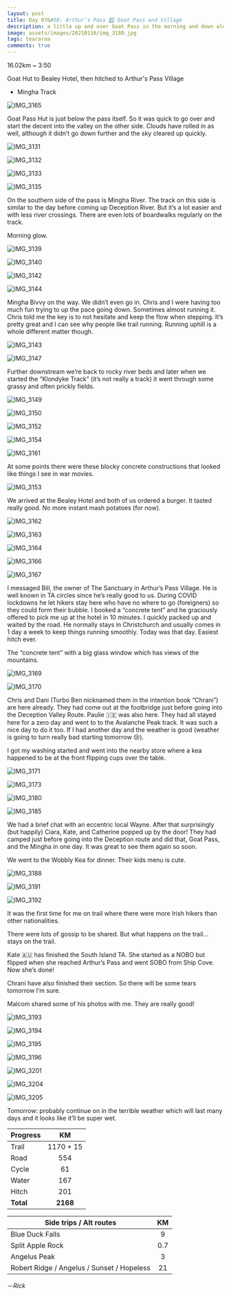 ```yaml
---
layout: post
title: Day 97&#58; Arthur’s Pass 5️⃣ Goat Pass and Village
description: a little up and over Goat Pass in the morning and down along the Mingha River. Dotted with boardwalks Chris and I moved down towards town with relatively good flow. 
image: assets/images/20210116/img_3180.jpg
tags: teararoa
comments: true
---
```


16.02km ~ 3:50

Goat Hut to Bealey Hotel, then hitched to Arthur's Pass Village

- Mingha Track

![IMG_3165](/assets/images/20210116/img_3165.jpg)

Goat Pass Hut is just below the pass itself. So it was quick to go over and start the decent into the valley on the other side. Clouds have rolled in as well, although it didn’t go down further and the sky cleared up quickly. 

![IMG_3131](/assets/images/20210116/img_3131.jpg)

![IMG_3132](/assets/images/20210116/img_3132.jpg)

![IMG_3133](/assets/images/20210116/img_3133.jpg)

![IMG_3135](/assets/images/20210116/img_3135.jpg)

On the southern side of the pass is Mingha River. The track on this side is similar to the day before coming up Deception River. But it’s a lot easier and with less river crossings. There are even lots of boardwalks regularly on the track. 

Morning glow. 

![IMG_3139](/assets/images/20210116/img_3139.jpg)

![IMG_3140](/assets/images/20210116/img_3140.jpg)

![IMG_3142](/assets/images/20210116/img_3142.jpg)

![IMG_3144](/assets/images/20210116/img_3144.jpg)

Mingha Bivvy on the way. We didn’t even go in. Chris and I were having too much fun trying to up the pace going down. Sometimes almost running it. Chris told me the key is to not hesitate and keep the flow when stepping. It’s pretty great and I can see why people like trail running. Running uphill is a whole different matter though. 

![IMG_3143](/assets/images/20210116/img_3143.jpg)

![IMG_3147](/assets/images/20210116/img_3147.jpg)

Further downstream we’re back to rocky river beds and later when we started the “Klondyke Track” (it’s not really a track) it went through some grassy and often prickly fields. 

![IMG_3149](/assets/images/20210116/img_3149.jpg)

![IMG_3150](/assets/images/20210116/img_3150.jpg)

![IMG_3152](/assets/images/20210116/img_3152.jpg)

![IMG_3154](/assets/images/20210116/img_3154.jpg)

![IMG_3161](/assets/images/20210116/img_3161.jpg)

At some points there were these blocky concrete constructions that looked like things I see in war movies. 

![IMG_3153](/assets/images/20210116/img_3153.jpg)

We arrived at the Bealey Hotel and both of us ordered a burger. It tasted really good. No more instant mash potatoes (for now). 

![IMG_3162](/assets/images/20210116/img_3162.jpg)

![IMG_3163](/assets/images/20210116/img_3163.jpg)

![IMG_3164](/assets/images/20210116/img_3164.jpg)

![IMG_3166](/assets/images/20210116/img_3166.jpg)

![IMG_3167](/assets/images/20210116/img_3167.jpg)

I messaged Bill, the owner of The Sanctuary in Arthur’s Pass Village. He is well known in TA circles since he’s really good to us. During COVID lockdowns he let hikers stay here who have no where to go (foreigners) so they could form their bubble. I booked a “concrete tent” and he graciously offered to pick me up at the hotel in 10 minutes. I quickly packed up and waited by the road. He normally stays in Christchurch and usually comes in 1 day a week to keep things running smoothly. Today was that day. Easiest hitch ever. 

The “concrete tent” with a big glass window which has views of the mountains. 

![IMG_3169](/assets/images/20210116/img_3169.jpg)

![IMG_3170](/assets/images/20210116/img_3170.jpg)

Chris and Dani (Turbo Ben nicknamed them in the intention book “Chrani”) are here already. They had come out at the footbridge just before going into the Deception Valley Route. Paulie 🇮🇪 was also here. They had all stayed here for a zero day and went to to the Avalanche Peak track. It was such a nice day to do it too. If I had another day and the weather is good (weather is going to turn really bad starting tomorrow 😢).

I got my washing started and went into the nearby store where a kea happened to be at the front flipping cups over the table. 

![IMG_3171](/assets/images/20210116/img_3171.jpg)

![IMG_3173](/assets/images/20210116/img_3173.jpg)

![IMG_3180](/assets/images/20210116/img_3180.jpg)

![IMG_3185](/assets/images/20210116/img_3185.jpg)

We had a brief chat with an eccentric local Wayne. After that surprisingly (but happily) Ciara, Kate, and Catherine popped up by the door! They had camped just before going into the Deception route and did that, Goat Pass, and the Mingha in one day. It was great to see them again so soon. 

We went to the Wobbly Kea for dinner. Their kids menu is cute. 

![IMG_3188](/assets/images/20210116/img_3188.jpg)

![IMG_3191](/assets/images/20210116/img_3191.jpg)

![IMG_3192](/assets/images/20210116/img_3192.jpg)

It was the first time for me on trail where there were more Irish hikers than other nationalities. 

There were lots of gossip to be shared. But what happens on the trail... stays on the trail. 

Kate 🇦🇺 has finished the South Island TA. She started as a NOBO but flipped when she reached Arthur’s Pass and went SOBO from Ship Cove. Now she’s done!

Chrani have also finished their section. So there will be some tears tomorrow I’m sure. 

Malcom shared some of his photos with me. They are really good!

![IMG_3193](/assets/images/20210116/img_3193.jpg)

![IMG_3194](/assets/images/20210116/img_3194.jpg)

![IMG_3195](/assets/images/20210116/img_3195.jpg)

![IMG_3196](/assets/images/20210116/img_3196.jpg)

![IMG_3201](/assets/images/20210116/img_3201.jpg)

![IMG_3204](/assets/images/20210116/img_3204.jpg)

![IMG_3205](/assets/images/20210116/img_3205.jpg)

Tomorrow: probably continue on in the terrible weather which will last many days and it looks like it’ll be super wet. 


| Progress | KM |
| ---- |:----:|
| Trail | 1170 + 15 |
| Road | 554 |
| Cycle | 61 |
| Water | 167 |
| Hitch | 201 |
| **Total** | **2168** |

| Side trips / Alt routes | KM |
| ---- |:----:|
| Blue Duck Falls | 9 |
| Split Apple Rock | 0.7 |
| Angelus Peak | 3 |
| Robert Ridge / Angelus / Sunset / Hopeless | 21 |



－_Rick_